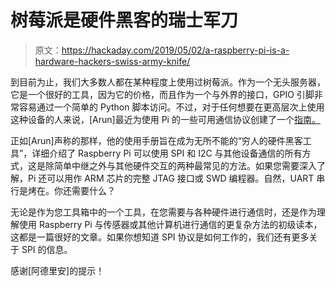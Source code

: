 # 树莓派是硬件黑客的瑞士军刀

> 原文：<https://hackaday.com/2019/05/02/a-raspberry-pi-is-a-hardware-hackers-swiss-army-knife/>

到目前为止，我们大多数人都在某种程度上使用过树莓派。作为一个无头服务器，它是一个很好的工具，因为它的价格，而且作为一个与外界的接口，GPIO 引脚非常容易通过一个简单的 Python 脚本访问。不过，对于任何想要在更高层次上使用这种设备的人来说，[Arun]最近为使用 Pi 的一些可用通信协议创建了一个[指南。](https://payatu.com/using-rasberrypi-as-poor-mans-hardware-hacking-tool/)

正如[Arun]声称的那样，他的使用手册旨在成为无所不能的“穷人的硬件黑客工具”，详细介绍了 Raspberry Pi 可以使用 SPI 和 I2C 与其他设备通信的所有方式，这是除简单中继之外与其他硬件交互的两种最常见的方法。如果您需要深入了解，Pi 还可以用作 ARM 芯片的完整 JTAG 接口或 SWD 编程器。自然，UART 串行是烤在。你还需要什么？

无论是作为您工具箱中的一个工具，在您需要与各种硬件进行通信时，还是作为理解使用 Raspberry Pi 与传感器或其他计算机进行通信的更复杂方法的初级读本，这都是一篇很好的文章。如果你想知道 SPI 协议是如何工作的，我们还有更多关于 SPI 的信息。

感谢[阿德里安]的提示！